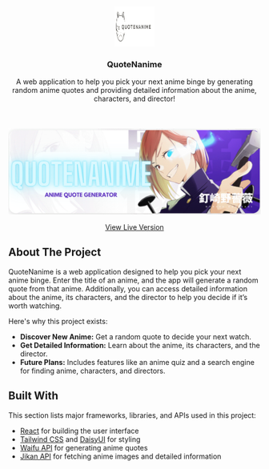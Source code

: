 <br/>
<div align="center">
<a href="/src/assets/QuoteNanime_logo.png">
<img src="https://github.com/NouhaylaEnnadri/ReactProjects/blob/main/QuoteNanime/src/assets/QuoteNanime_logo.png" alt="Logo" width="80" height="80">
</a>
<h3 align="center">QuoteNanime</h3>
<p align="center">
A web application to help you pick your next anime binge by generating random anime quotes and providing detailed information about the anime, characters, and director!
<br/>
<br/>
<br/>
<br/>
<img src="https://github.com/NouhaylaEnnadri/ReactProjects/blob/main/QuoteNanime/src/assets/QuoteNanime_banner.png" alt="banner" >

<a href="https://noylread.netlify.app/">View Live Version</a>  

</p>
</div>

## **About The Project**


QuoteNanime is a web application designed to help you pick your next anime binge. Enter the title of an anime, and the app will generate a random quote from that anime. Additionally, you can access detailed information about the anime, its characters, and the director to help you decide if it’s worth watching.

Here's why this project exists:

- **Discover New Anime:** Get a random quote to decide your next watch.
- **Get Detailed Information:** Learn about the anime, its characters, and the director.
- **Future Plans:** Includes features like an anime quiz and a search engine for finding anime, characters, and directors.

## **Built With**

This section lists major frameworks, libraries, and APIs used in this project:

- [React](https://reactjs.org) for building the user interface
- [Tailwind CSS](https://tailwindcss.com) and [DaisyUI](https://daisyui.com) for styling
- [Waifu API](https://docs.waifu.it/faq) for generating anime quotes
- [Jikan API](https://docs.api.jikan.moe/#tag/anime/operation/getAnimePictures) for fetching anime images and detailed information
